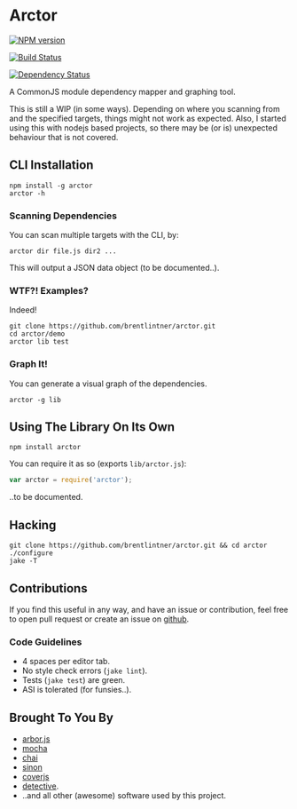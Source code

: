 # Arctor

[![NPM version](https://badge.fury.io/js/arctor.svg)](http://badge.fury.io/js/arctor)

[![Build Status](https://travis-ci.org/brentlintner/arctor.svg?branch=master)](https://travis-ci.org/brentlintner/arctor)

[![Dependency Status](https://david-dm.org/brentlintner/arctor.svg)](https://david-dm.org/brentlintner/arctor)

A CommonJS module dependency mapper and graphing tool.

This is still a WIP (in some ways). Depending on where you scanning from and the specified targets, things might not work as expected.
Also, I started using this with nodejs based projects, so there may be (or is) unexpected behaviour that is not covered.

## CLI Installation

    npm install -g arctor
    arctor -h

### Scanning Dependencies

You can scan multiple targets with the CLI, by:

    arctor dir file.js dir2 ...

This will output a JSON data object (to be documented..).

### WTF?! Examples?

Indeed!

    git clone https://github.com/brentlintner/arctor.git
    cd arctor/demo
    arctor lib test

### Graph It!

You can generate a visual graph of the dependencies.

    arctor -g lib

## Using The Library On Its Own

    npm install arctor

You can require it as so (exports `lib/arctor.js`):

```javascript
var arctor = require('arctor');
```

..to be documented.

## Hacking

    git clone https://github.com/brentlintner/arctor.git && cd arctor
    ./configure
    jake -T

## Contributions

If you find this useful in any way, and have an issue or contribution, feel free to open pull request or create an issue on [github](http://github.com/brentlintner/arctor).

### Code Guidelines

* 4 spaces per editor tab.
* No style check errors (`jake lint`).
* Tests (`jake test`) are green.
* ASI is tolerated (for funsies..).

## Brought To You By

* [arbor.js](http://arborjs.org)
* [mocha](http://visionmedia.github.com/mocha)
* [chai](http://chaijs.com)
* [sinon](http://sinonjs.org)
* [coverjs](http://github.com/arian/CoverJS)
* [detective](http://github.com/substack/node-detective).
* ..and all other (awesome) software used by this project.
